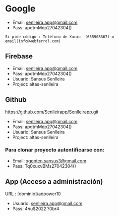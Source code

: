 # Google
- Email: senlleira.app@gmail.com
- Pass: apdtmMdp27042304()
```
Si pide código : Teléfono de Xurxo  (655908367) o email(info@webferrol.com)
```

## Firebase

- Email: senlleira.app@gmail.com
- Pass: apdtmMdp27042304()
- Usuario: Sansus Senlleira 
- Project: altas-senlleira

## Github

https://github.com/Senlleirapp/Senlleirapp.git
- Email: senlleira.app@gmail.com
- Pass: apdtmMdp27042304()
- Usuario: Sansus Senlleira 
- Project: altas-senlleira

### Para clonar proyecto autentificarse con:

- Email: xgonten.sansus3@gmail.com
- Pass: Tq0xuxvBMs27042304()

## App (Acceso a administración)

URL : [dominio]/adpower10

- Usuario: senlleira.app@gmail.com
- Pass: $4n$u$2022.?0br4
